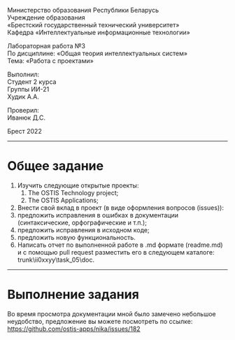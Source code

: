 Министерство образования Республики Беларусь <br/>
Учреждение образования <br/>
«Брестский государственный технический университет» <br/>
Кафедра «Интеллектуальные информационные технологии» <br/>

Лабораторная работа №3 <br/>
По дисциплине: «Общая теория интеллектуальных систем» <br/>
Тема: «Работа с проектами» <br/>

Выполнил: <br/>
Студент 2 курса <br/>
Группы ИИ-21 <br/>
Худик А.А. <br/>

Проверил: <br/>
Иванюк Д.С. <br/>

Брест 2022 <br/>

--- 

# Общее задание #
<ol>
<li>Изучить следующие открытые проекты:
<ol>
<li>The OSTIS Technology project;</li>

<li>The OSTIS Applications;</li>
</ol>
<li>Внести свой вклад в проект (в виде оформления вопросов (issues)):</li>
<li>предложить исправления в ошибках в документации (синтаксические, орфографические и т.п.);</li>
<li>предложить исправления в исходном коде;</li>
<li>предложить новую функциональность.</li>
<li>Написать отчет по выполненной работе в .md формате (readme.md) и с помощью pull request разместить его в следующем каталоге: trunk\ii0xxyy\task_05\doc.</li>
</ol>

---

 # Выполнение задания #
 Во время просмотра документации мной было замечено небольшое неудобство, предложение вы можете посмотреть по ссылке:
 https://github.com/ostis-apps/nika/issues/182
